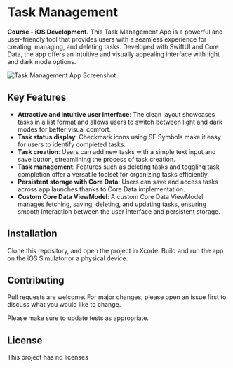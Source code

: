 # Task Management 

**Course - iOS Development.** This Task Management App is a powerful and user-friendly tool that provides users with a seamless experience for creating, managing, and deleting tasks. Developed with SwiftUI and Core Data, the app offers an intuitive and visually appealing interface with light and dark mode options.

![Task Management App Screenshot](https://images.squarespace-cdn.com/content/v1/62ddae4178abf52ddb78cf19/059652d5-837f-4bf6-852e-1fd5c697befc/Group+216.png?format=1000w)

## Key Features

- **Attractive and intuitive user interface**: The clean layout showcases tasks in a list format and allows users to switch between light and dark modes for better visual comfort.
- **Task status display**: Checkmark icons using SF Symbols make it easy for users to identify completed tasks.
- **Task creation**: Users can add new tasks with a simple text input and save button, streamlining the process of task creation.
- **Task management**: Features such as deleting tasks and toggling task completion offer a versatile toolset for organizing tasks efficiently.
- **Persistent storage with Core Data**: Users can save and access tasks across app launches thanks to Core Data implementation.
- **Custom Core Data ViewModel**: A custom Core Data ViewModel manages fetching, saving, deleting, and updating tasks, ensuring smooth interaction between the user interface and persistent storage.

## Installation

Clone this repository, and open the project in Xcode. Build and run the app on the iOS Simulator or a physical device.

## Contributing

Pull requests are welcome. For major changes, please open an issue first to discuss what you would like to change.

Please make sure to update tests as appropriate.

## License
This project has no licenses

